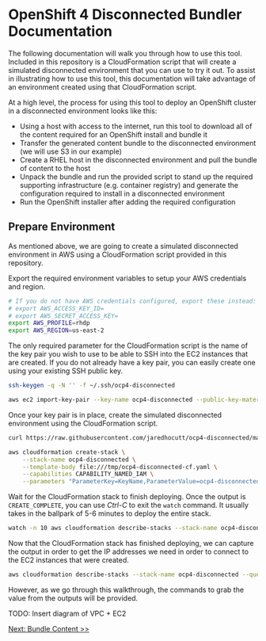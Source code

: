 # OpenShift 4 Disconnected Bundler Documentation

The following documentation will walk you through how to use this tool.
Included in this repository is a CloudFormation script that will create a
simulated disconnected environment that you can use to try it out. To assist in
illustrating how to use this tool, this documentation will take advantage of an
environment created using that CloudFormation script.

At a high level, the process for using this tool to deploy an OpenShift cluster
in a disconnected environment looks like this:

- Using a host with access to the internet, run this tool to download all of
  the content required for an OpenShift install and bundle it
- Transfer the generated content bundle to the disconnected environment (we
  will use S3 in our example)
- Create a RHEL host in the disconnected environment and pull the bundle of
  content to the host
- Unpack the bundle and run the provided script to stand up the required
  supporting infrastructure (e.g. container registry) and generate the
  configuration required to install in a disconnected environment
- Run the OpenShift installer after adding the required configuration

## Prepare Environment

As mentioned above, we are going to create a simulated disconnected environment
in AWS using a CloudFormation script provided in this repository.

Export the required environment variables to setup your AWS credentials and region.

```bash
# If you do not have AWS credentials configured, export these instead:
# export AWS_ACCESS_KEY_ID=
# export AWS_SECRET_ACCESS_KEY=
export AWS_PROFILE=rhdp
export AWS_REGION=us-east-2
```

The only required parameter for the CloudFormation script is the name of the
key pair you wish to use to be able to SSH into the EC2 instances that are
created. If you do not already have a key pair, you can easily create one using
your existing SSH public key.

```bash
ssh-keygen -q -N '' -f ~/.ssh/ocp4-disconnected

aws ec2 import-key-pair --key-name ocp4-disconnected --public-key-material fileb://~/.ssh/ocp4-disconnected.pub
```

Once your key pair is in place, create the simulated disconnected environment
using the CloudFormation script.

```bash
curl https://raw.githubusercontent.com/jaredhocutt/ocp4-disconnected/main/hack/cloudformation.yaml -o /tmp/ocp4-disconnected-cf.yaml

aws cloudformation create-stack \
    --stack-name ocp4-disconnected \
    --template-body file:///tmp/ocp4-disconnected-cf.yaml \
    --capabilities CAPABILITY_NAMED_IAM \
    --parameters "ParameterKey=KeyName,ParameterValue=ocp4-disconnected"
```

Wait for the CloudFormation stack to finish deploying. Once the output is
`CREATE_COMPLETE`, you can use _Ctrl-C_ to exit the `watch` command. It usually
takes in the ballpark of 5-6 minutes to deploy the entire stack.

```bash
watch -n 10 aws cloudformation describe-stacks --stack-name ocp4-disconnected --query 'Stacks[0].StackStatus'
```

Now that the CloudFormation stack has finished deploying, we can capture the
output in order to get the IP addresses we need in order to connect to the EC2
instances that were created.

```bash
aws cloudformation describe-stacks --stack-name ocp4-disconnected --query 'Stacks[0].Outputs'
```

However, as we go through this walkthrough, the commands to grab the value from
the outputs will be provided.

TODO: Insert diagram of VPC + EC2

[Next: Bundle Content >>](bundle_content.md)

